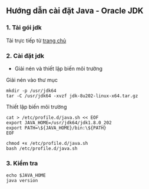 ## Hướng dẫn cài đặt Java - Oracle JDK

### 1. Tải gói jdk

Tải trực tiếp từ [trang chủ](https://www.oracle.com/java/technologies/javase/javase8-archive-downloads.html)

### 2. Cài đặt jdk

- Giải nén và thiết lập biến môi trường

Giải nén vào thư mục

```
mkdir -p /usr/jdk64
tar -C /usr/jdk64 -xvzf jdk-8u202-linux-x64.tar.gz
```

Thiết lập biến môi trường

```
cat > /etc/profile.d/java.sh << EOF
export JAVA_HOME=/usr/jdk64/jdk1.8.0_202
export PATH=\${JAVA_HOME}/bin:\${PATH}
EOF

chmod +x /etc/profile.d/java.sh
bash /etc/profile.d/java.sh
```

### 3. Kiểm tra

```
echo $JAVA_HOME
java version
```
